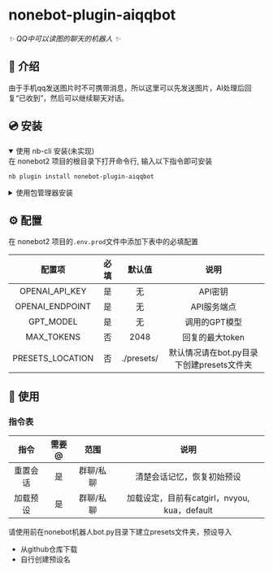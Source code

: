 # nonebot-plugin-aiqqbot

_✨ QQ中可以读图的聊天的机器人 ✨_

## 📖 介绍

由于手机qq发送图片时不可携带消息，所以这里可以先发送图片，AI处理后回复“已收到”，然后可以继续聊天对话。

## 💿 安装

<details open>
<summary>使用 nb-cli 安装(未实现)</summary>
在 nonebot2 项目的根目录下打开命令行, 输入以下指令即可安装

    nb plugin install nonebot-plugin-aiqqbot

</details>

<details>
<summary>使用包管理器安装</summary>
在 nonebot2 项目的插件目录下, 打开命令行, 根据你使用的包管理器, 输入相应的安装命令

<details>
<summary>pip</summary>

    pip install nonebot-plugin-aiqqbot
</details>

打开 nonebot2 项目根目录下的 `pyproject.toml` 文件, 在 `[tool.nonebot]` 部分追加写入

    plugins = ["nonebot_plugin_aiqqbot"]

</details>

## ⚙️ 配置

在 nonebot2 项目的`.env.prod`文件中添加下表中的必填配置

| 配置项 | 必填 | 默认值 | 说明 |
|:-----:|:----:|:----:|:----:|
| OPENAI_API_KEY | 是 | 无 | API密钥 |
| OPENAI_ENDPOINT | 是 | 无 | API服务端点 |
| GPT_MODEL | 是 | 无 | 调用的GPT模型 |
| MAX_TOKENS | 否 | 2048 | 回复的最大token |
| PRESETS_LOCATION| 否 | ./presets/ | 默认情况请在bot.py目录下创建presets文件夹 |

## 🎉 使用
### 指令表
| 指令 |  需要@ | 范围 | 说明 |
|:-----:|:----:|:----:|:----:|
| 重置会话 | 是 | 群聊/私聊 | 清楚会话记忆，恢复初始预设 |
| 加载预设 | 是 | 群聊/私聊 | 加载设定，目前有catgirl，nvyou, kua，default|

请使用前在nonebot机器人bot.py目录下建立presets文件夹，预设导入
+ 从github仓库下载
+ 自行创建预设名

